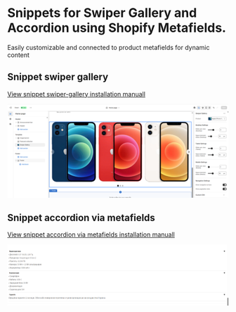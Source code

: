 # Snippets for Swiper Gallery and Accordion using Shopify Metafields. 
Easily customizable and connected to product metafields for dynamic content

## Snippet swiper gallery
[View snippet swiper-gallery installation manuall](https://github.com/ovcharovcoder/test-ovcharov-store-2025/blob/main/Manual.pdf)

<img src="swiper-gallery.png" alt="swiper gallery">

## Snippet accordion via metafields
[View snippet accordion via metafields installation manuall](https://github.com/ovcharovcoder/test-ovcharov-store-2025/blob/main/manual_accordion_metafields.pdf)

<img src="accordion.png" alt="accordion">


